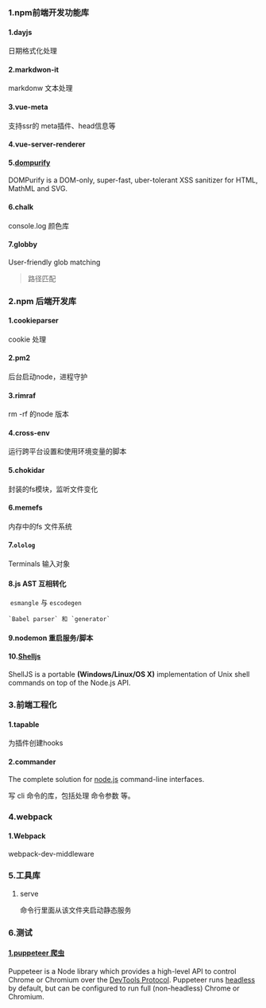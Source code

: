 ### 1.npm前端开发功能库

#### 1.dayjs

日期格式化处理

#### 2.markdwon-it

markdonw 文本处理

#### 3.vue-meta

支持ssr的 meta插件、head信息等

#### 4.vue-server-renderer

#### 5.[dompurify](https://www.npmjs.com/package/dompurify)

DOMPurify is a DOM-only, super-fast, uber-tolerant XSS sanitizer for HTML, MathML and SVG.

#### 6.chalk

console.log 颜色库

#### 7.globby

User-friendly glob matching   

> 路径匹配



### 2.npm 后端开发库

#### 1.cookieparser

cookie 处理

#### 2.pm2

后台启动node，进程守护

#### 3.rimraf

rm -rf 的node 版本

#### 4.cross-env 

运行跨平台设置和使用环境变量的脚本

#### 5.chokidar

封装的fs模块，监听文件变化

#### 6.memefs

内存中的fs 文件系统

#### 7.`ololog`

Terminals 输入对象

#### 8.js AST 互相转化

​     `esmangle` 与 `escodegen`     

 	`Babel parser` 和 `generator`

#### 9.nodemon 重启服务/脚本

#### 10.[Shelljs](https://www.npmjs.com/package/shelljs)

ShellJS is a portable **(Windows/Linux/OS X)** implementation of Unix shell commands on top of the Node.js API.

### 3.前端工程化

#### 1.tapable

为插件创建hooks

#### 2.commander

The complete solution for [node.js](http://nodejs.org/) command-line interfaces.

写 cli 命令的库，包括处理 命令参数 等。

### 4.webpack 

#### 1.Webpack

webpack-dev-middleware



### 5.工具库

1. serve

   命令行里面从该文件夹启动静态服务

### 6.测试

#### [1.puppeteer 爬虫](https://github.com/puppeteer/puppeteer)

Puppeteer is a Node library which provides a high-level API to control Chrome or Chromium over the [DevTools Protocol](https://chromedevtools.github.io/devtools-protocol/). Puppeteer runs [headless](https://developers.google.com/web/updates/2017/04/headless-chrome) by default, but can be configured to run full (non-headless) Chrome or Chromium.







